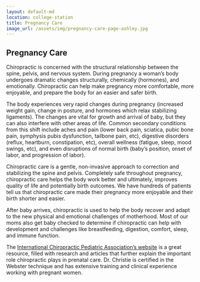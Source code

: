```yaml
---
layout: default-md
location: college-station
title: Pregnancy Care
image_url: /assets/img/pregnancy-care-page-ashley.jpg
---
```


## Pregnancy Care

Chiropractic is concerned with the structural relationship between the spine, pelvis, and nervous system. During pregnancy a woman’s body undergoes dramatic changes structurally, chemically (hormones), and emotionally.  Chiropractic can help make pregnancy more comfortable, more enjoyable, and prepare the body for an easier and safer birth. 

The body experiences very rapid changes during pregnancy (increased weight gain, change in posture, and hormones which relax stabilizing ligaments).  The changes are vital for growth and arrival of baby, but they can also interfere with other areas of life.  Common secondary conditions from this shift include aches  and pain (lower back pain, sciatica, pubic bone pain, symphysis pubis dysfunction, tailbone pain, etc), digestive disorders (reflux, heartburn, constipation, etc), overall wellness (fatigue, sleep, mood swings, etc), and even disruptions of normal birth (baby’s position, onset of labor, and progression of labor). 

Chiropractic care is a gentle, non-invasive approach to correction and stabilizing the spine and pelvis.  Completely safe throughout pregnancy, chiropractic care helps the body work better and ultimately, improves quality of life and potentially birth outcomes.  We have hundreds of patients tell us that chiropractic care made their pregnancy more enjoyable and their birth shorter and easier.  

After baby arrives, chiropractic is used to help the body recover and adapt to the new physical and emotional challenges of motherhood.  Most of our moms also get baby checked to determine if chiropractic can help with development and challenges like breastfeeding, digestion, comfort, sleep, and immune function. 

The [International Chiropractic Pediatric Association’s website](http://www.icpa4kids.com/) is a great resource, filled with research and articles that further explain the important role chiropractic plays in prenatal care.  Dr. Christie is certified in the Webster technique and has extensive training and clinical experience working with pregnant women.  